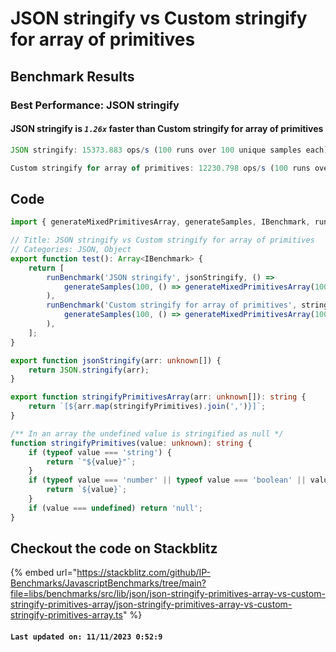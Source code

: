 # JSON stringify vs Custom stringify for array of primitives

## Benchmark Results

### Best Performance: **JSON stringify**

#### **JSON stringify** is **_`1.26x`_** faster than **Custom stringify for array of primitives**

```typescript
JSON stringify: 15373.883 ops/s (100 runs over 100 unique samples each)
```

```typescript
Custom stringify for array of primitives: 12230.798 ops/s (100 runs over 100 unique samples each)
```

## Code

```typescript
import { generateMixedPrimitivesArray, generateSamples, IBenchmark, runBenchmark } from '@javascript-benchmarks/shared';

// Title: JSON stringify vs Custom stringify for array of primitives
// Categories: JSON, Object
export function test(): Array<IBenchmark> {
    return [
        runBenchmark('JSON stringify', jsonStringify, () =>
            generateSamples(100, () => generateMixedPrimitivesArray(1000, true))
        ),
        runBenchmark('Custom stringify for array of primitives', stringifyPrimitivesArray, () =>
            generateSamples(100, () => generateMixedPrimitivesArray(1000, true))
        ),
    ];
}

export function jsonStringify(arr: unknown[]) {
    return JSON.stringify(arr);
}

export function stringifyPrimitivesArray(arr: unknown[]): string {
    return `[${arr.map(stringifyPrimitives).join(',')}]`;
}

/** In an array the undefined value is stringified as null */
function stringifyPrimitives(value: unknown): string {
    if (typeof value === 'string') {
        return `"${value}"`;
    }
    if (typeof value === 'number' || typeof value === 'boolean' || value === null) {
        return `${value}`;
    }
    if (value === undefined) return 'null';
}
```

## Checkout the code on Stackblitz

{% embed url="https://stackblitz.com/github/IP-Benchmarks/JavascriptBenchmarks/tree/main?file=libs/benchmarks/src/lib/json/json-stringify-primitives-array-vs-custom-stringify-primitives-array/json-stringify-primitives-array-vs-custom-stringify-primitives-array.ts" %}

#### `Last updated on: 11/11/2023 0:52:9`
